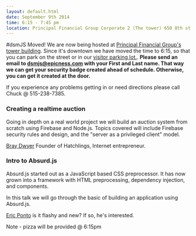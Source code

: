 ```yaml
---
layout: default.html
date: September 9th 2014
time: 6:15 - 7:45 pm
location: Principal Financial Group Corporate 2 (The tower) 650 8th st.
---
```


#dsmJS Moved!
We are now being hosted at [Principal Financial Group's tower building](https://www.google.com/maps/place/650+8th+St,+Des+Moines,+IA+50309/@41.5893756,-93.6300676,325m/data=!3m1!1e3!4m12!1m9!4m8!1m3!2m2!1d-93.6291185!2d41.5892106!1m3!2m2!1d-93.6293418!2d41.5897773!3m1!1s0x87ee9904793d3753:0xe0d843d0d4df066f). Since it's downtown we have moved the time to 6:15, so that you can park on the street or in our [visitor parking lot.](https://www.google.com/maps/dir//41.5897773,-93.6293418/@41.5897589,-93.6333983,1249m/data=!3m2!1e3!4b1!4m3!4m2!1m0!1m0). 
**Please send an email to dsmjs@epicness.com with your First and Last name. That way we can get your security badge created ahead of schedule. Otherwise, you can get it created at the door.**

If you experience any problems getting in or need directions please call Chuck @ 515-238-7385.


### Creating a realtime auction
Going in depth on a real world project we will build an auction system from scratch using Firebase and Node.js. Topics covered will include Firebase security rules and design, and the "server as a privileged client" model.

[Bray Dwyer](https://twitter.com/braddwyer) Founder of Hatchlings, Internet entrepreneur.


### Intro to Absurd.js

Absurd.js started out as a JavaScript based CSS preprocessor. It has now grown into a framework with HTML preprocessing, dependency injection, and components.

In this talk we will go through the basic of building an application using Absurd.js.

[Eric Ponto](https://twitter.com/ericponto) is it flashy and new? If so, he's interested.

Note - pizza will be provided @ 6:15pm
